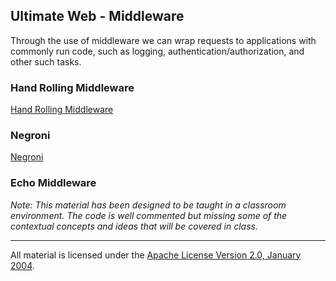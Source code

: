 ## Ultimate Web - Middleware
Through the use of middleware we can wrap requests to applications with commonly run code, such as logging, authentication/authorization, and other such tasks.

### Hand Rolling Middleware

[Hand Rolling Middleware](../../../topics/web/middleware/example1/main.go)

### Negroni

[Negroni](../../../topics/web/middleware/example2/main.go)

### Echo Middleware

*Note: This material has been designed to be taught in a classroom environment. The code is well commented but missing some of the contextual concepts and ideas that will be covered in class.*

___
All material is licensed under the [Apache License Version 2.0, January 2004](http://www.apache.org/licenses/LICENSE-2.0).
